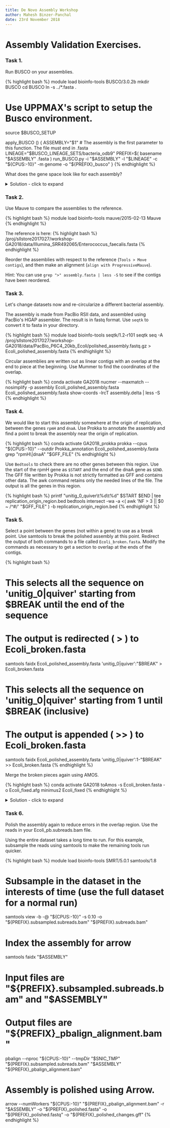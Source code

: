 ```yaml
---
title: De Novo Assembly Workshop
author: Mahesh Binzer-Panchal
date: 23rd November 2018
---
```

# Assembly Validation Exercises.

### Task 1.

Run BUSCO on your assemblies.

{% highlight bash %}
module load bioinfo-tools BUSCO/3.0.2b
mkdir BUSCO
cd BUSCO
ln -s ../*.fasta .
# Use UPPMAX's script to setup the Busco environment.
source $BUSCO_SETUP

apply_BUSCO () {
	ASSEMBLY="$1" # The assembly is the first parameter to this function. The file must end in .fasta
	LINEAGE="$BUSCO_LINEAGE_SETS/bacteria_odb9"
	PREFIX=$( basename "$ASSEMBLY" .fasta )
	run_BUSCO.py -i "$ASSEMBLY" -l "$LINEAGE" -c "${CPUS:-10}" -m genome -o "${PREFIX}_busco"
}
{% endhighlight %}

What does the gene space look like for each assembly?

<details>
<summary> Solution - click to expand </summary>

{% highlight bash %}
::::::::::::::
run_abyss_k35_cleaned_busco/short_summary_abyss_k35_cleaned_busco.txt
::::::::::::::
	C:97.3%[S:48.0%,D:49.3%],F:0.0%,M:2.7%,n:148

	144	Complete BUSCOs (C)
	71	Complete and single-copy BUSCOs (S)
	73	Complete and duplicated BUSCOs (D)
	0	Fragmented BUSCOs (F)
	4	Missing BUSCOs (M)
	148	Total BUSCO groups searched
::::::::::::::
run_masurca_cleaned_busco/short_summary_masurca_cleaned_busco.txt
::::::::::::::
	C:93.9%[S:50.0%,D:43.9%],F:0.0%,M:6.1%,n:148

	139	Complete BUSCOs (C)
	74	Complete and single-copy BUSCOs (S)
	65	Complete and duplicated BUSCOs (D)
	0	Fragmented BUSCOs (F)
	9	Missing BUSCOs (M)
	148	Total BUSCO groups searched
::::::::::::::
run_shovill_full_megahit_busco/short_summary_shovill_full_megahit_busco.txt
::::::::::::::
	C:0.0%[S:0.0%,D:0.0%],F:0.0%,M:100.0%,n:148

	0	Complete BUSCOs (C)
	0	Complete and single-copy BUSCOs (S)
	0	Complete and duplicated BUSCOs (D)
	0	Fragmented BUSCOs (F)
	148	Missing BUSCOs (M)
	148	Total BUSCO groups searched
::::::::::::::
run_spades_k21-127_cleaned_busco/short_summary_spades_k21-127_cleaned_busco.txt
::::::::::::::
	C:98.6%[S:35.1%,D:63.5%],F:0.0%,M:1.4%,n:148

	146	Complete BUSCOs (C)
	52	Complete and single-copy BUSCOs (S)
	94	Complete and duplicated BUSCOs (D)
	0	Fragmented BUSCOs (F)
	2	Missing BUSCOs (M)
	148	Total BUSCO groups searched
::::::::::::::
run_spades_k21-127_full_busco/short_summary_spades_k21-127_full_busco.txt
::::::::::::::
	C:99.3%[S:13.5%,D:85.8%],F:0.0%,M:0.7%,n:148

	147	Complete BUSCOs (C)
	20	Complete and single-copy BUSCOs (S)
	127	Complete and duplicated BUSCOs (D)
	0	Fragmented BUSCOs (F)
	1	Missing BUSCOs (M)
	148	Total BUSCO groups searched
::::::::::::::
run_spades_k21-127_normalized_busco/short_summary_spades_k21-127_normalized_busco.txt
::::::::::::::
	C:99.3%[S:14.2%,D:85.1%],F:0.0%,M:0.7%,n:148

	147	Complete BUSCOs (C)
	21	Complete and single-copy BUSCOs (S)
	126	Complete and duplicated BUSCOs (D)
	0	Fragmented BUSCOs (F)
	1	Missing BUSCOs (M)
	148	Total BUSCO groups searched
::::::::::::::
run_spades_k21-55_cleaned_busco/short_summary_spades_k21-55_cleaned_busco.txt
::::::::::::::
	C:98.7%[S:36.5%,D:62.2%],F:0.0%,M:1.3%,n:148

	146	Complete BUSCOs (C)
	54	Complete and single-copy BUSCOs (S)
	92	Complete and duplicated BUSCOs (D)
	0	Fragmented BUSCOs (F)
	2	Missing BUSCOs (M)
	148	Total BUSCO groups searched
::::::::::::::
run_spades_k21-55_full_busco/short_summary_spades_k21-55_full_busco.txt
::::::::::::::
	C:99.4%[S:12.2%,D:87.2%],F:0.0%,M:0.6%,n:148

	147	Complete BUSCOs (C)
	18	Complete and single-copy BUSCOs (S)
	129	Complete and duplicated BUSCOs (D)
	0	Fragmented BUSCOs (F)
	1	Missing BUSCOs (M)
	148	Total BUSCO groups searched
::::::::::::::
run_spades_k21-55_normalized_busco/short_summary_spades_k21-55_normalized_busco.txt
::::::::::::::
	C:99.3%[S:14.2%,D:85.1%],F:0.0%,M:0.7%,n:148

	147	Complete BUSCOs (C)
	21	Complete and single-copy BUSCOs (S)
	126	Complete and duplicated BUSCOs (D)
	0	Fragmented BUSCOs (F)
	1	Missing BUSCOs (M)
	148	Total BUSCO groups searched

{% endhighlight %}

</details>

### Task 2.

Use Mauve to compare the assemblies to the reference.

{% highlight bash %}
module load bioinfo-tools mauve/2015-02-13
Mauve
{% endhighlight %}

The reference is here:
{% highlight bash %}
/proj/sllstore2017027/workshop-GA2018/data/Illumina_SRR492065/Enterococcus_faecalis.fasta
{% endhighlight %}

Reorder the assemblies with respect to the reference (`Tools > Move contigs`), and then make an alignment (`align with ProgressiveMauve`).

Hint: You can use `grep ">" assembly.fasta | less -S` to see if the contigs have been reordered.

### Task 3.

Let's change datasets now and re-circularize a different bacterial assembly.

The assembly is made from PacBio RSII data, and assembled using PacBio's HGAP assembler. The result is in fastq format.
Use `seqtk` to convert it to fasta in your directory.

{% highlight bash %}
module load bioinfo-tools seqtk/1.2-r101
seqtk seq -A /proj/sllstore2017027/workshop-GA2018/data/PacBio_P6C4_20kb_Ecoli/polished_assembly.fastq.gz > Ecoli_polished_assembly.fasta
{% endhighlight %}

Circular assemblies are written out as linear contigs with an overlap at the end to piece at the beginning.
Use Mummer to find the coordinates of the overlap.

{% highlight bash %}
conda activate GA2018
nucmer --maxmatch --nosimplify -p assembly Ecoli_polished_assembly.fasta Ecoli_polished_assembly.fasta
show-coords -lrcT assembly.delta | less -S
{% endhighlight %}

### Task 4.

We would like to start this assembly somewhere at the origin of replication, between the genes `rpmH` and `dnaA`.
Use Prokka to annotate the assembly and find a point to break the assembly near the origin of replication.

{% highlight bash %}
conda activate GA2018_prokka
prokka --cpus "${CPUS:-10}" --outdir Prokka_annotation Ecoli_polished_assembly.fasta
grep "rpmH\|dnaA" "$GFF_FILE"
{% endhighlight %}

Use `Bedtools` to check there are no other genes between this region. Use the start of the rpmH gene as `$START`
and the end of the dnaA gene as `$END`. The GFF file written by Prokka is not
strictly formatted as GFF and contains other data. The awk command retains only the needed lines of the file.
The output is all the genes in this region.

{% highlight bash %}
printf "unitig_0_quiver\t%d\t%d" $START $END | tee replication_origin_region.bed
bedtools intersect -wa -a <( awk 'NF > 3 || $0 ~ /^#/' "$GFF_FILE" ) -b replication_origin_region.bed
{% endhighlight %}

### Task 5.

Select a point between the genes (not within a gene) to use as a break point.
Use samtools to break the polished assembly at this point. Redirect the output
of both commands to a file called `Ecoli_broken.fasta`. Modify the commands
as necessary to get a section to overlap at the ends of the contigs.

{% highlight bash %}
# This selects all the sequence on 'unitig_0|quiver' starting from $BREAK until the end of the sequence
# The output is redirected ( > ) to Ecoli_broken.fasta
samtools faidx Ecoli_polished_assembly.fasta 'unitig_0|quiver':"$BREAK" > Ecoli_broken.fasta
# This selects all the sequence on 'unitig_0|quiver' starting from 1 until $BREAK (inclusive)
# The output is appended ( >> ) to Ecoli_broken.fasta
samtools faidx Ecoli_polished_assembly.fasta 'unitig_0|quiver':1-"$BREAK" >> Ecoli_broken.fasta
{% endhighlight %}

Merge the broken pieces again using AMOS.

{% highlight bash %}
conda activate GA2018
toAmos -s Ecoli_broken.fasta -o Ecoli_fixed.afg
minimus2 Ecoli_fixed
{% endhighlight %}

<details>
<summary> Solution - click to expand </summary>

The overlap shown in the previous task was near the end (4642500-4660550), but not up to it (4681865).
In order to make a successful reassembly on the overlap we need to trim out the part on the end that
does not overlap, by not including it in the selection.

{% highlight bash %}
samtools faidx Ecoli_polished_assembly.fasta 'unitig_0|quiver':1985200-4660550 > Ecoli_broken.fasta
samtools faidx Ecoli_polished_assembly.fasta 'unitig_0|quiver':1-1985200 >> Ecoli_broken.fasta
toAmos -s Ecoli_broken.fasta -o Ecoli_fixed.afg
minimus2 Ecoli_fixed
{% endhighlight %}

</details>

### Task 6.

Polish the assembly again to reduce errors in the overlap region. Use the reads in your Ecoli_pb.subreads.bam file.

Using the entire dataset takes a long time to run. For this example, subsample the reads using samtools to make the remaining
tools run quicker.

{% highlight bash %}
module load bioinfo-tools SMRT/5.0.1 samtools/1.8

# Subsample in the dataset in the interests of time (use the full dataset for a normal run)
samtools view -b -@ "${CPUS:-10}" -s 0.10 -o "${PREFIX}.subsampled.subreads.bam" "${PREFIX}.subreads.bam"

# Index the assembly for arrow
samtools faidx "$ASSEMBLY"

# Input files are "${PREFIX}.subsampled.subreads.bam" and "$ASSEMBLY"
# Output files are "${PREFIX}_pbalign_alignment.bam"
pbalign --nproc "${CPUS:-10}" --tmpDir "$SNIC_TMP" "${PREFIX}.subsampled.subreads.bam" "$ASSEMBLY" "${PREFIX}_pbalign_alignment.bam"

# Assembly is polished using Arrow.
arrow --numWorkers "${CPUS:-10}" "${PREFIX}_pbalign_alignment.bam" -r "$ASSEMBLY" -o "${PREFIX}_polished.fasta" -o "${PREFIX}_polished.fastq" -o "${PREFIX}_polished_changes.gff"
{% endhighlight %}
